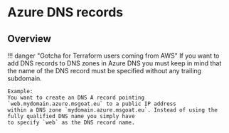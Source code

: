 # Azure DNS records

## Overview

!!! danger "Gotcha for Terraform users coming from AWS"
    If you want to add DNS records to DNS zones in Azure DNS you must keep in mind that the name of the DNS record
    must be specified without any trailing subdomain.
   
    Example:
    You want to create an DNS A record pointing `web.mydomain.azure.msgoat.eu` to a public IP address
    within a DNS zone `mydomain.azure.msgoat.eu`. Instead of using the fully qualified DNS name you simply have
    to specify `web` as the DNS record name.